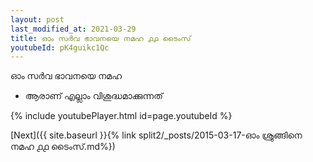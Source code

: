 ```yaml
---
layout: post
last_modified_at: 2021-03-29
title: ഓം സർവ ഭാവനയെ നമഹ ൧൧ ടൈംസ്
youtubeId: pK4guikc1Qc
---
```

 
 
 ഓം സർവ ഭാവനയെ നമഹ 
 
 -  ആരാണ് എല്ലാം വിശുദ്ധമാക്കുന്നത് 
 
  
 
  
 
 
 
 
 
 


{% include youtubePlayer.html id=page.youtubeId %}
 
[Next]({{ site.baseurl }}{% link  split2/_posts/2015-03-17-ഓം ശ്രുങ്ങിനെ നമഹ ൧൧ ടൈംസ്.md%})
 
